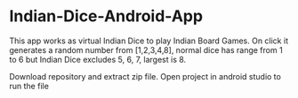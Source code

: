 # Indian-Dice-Android-App
This app works as virtual Indian Dice to play Indian Board Games.  On click it generates a random number from [1,2,3,4,8], normal dice has range from 1 to 6 but Indian Dice excludes 5, 6, 7, largest is 8.

Download repository and extract zip file. Open project in android studio to run the file
